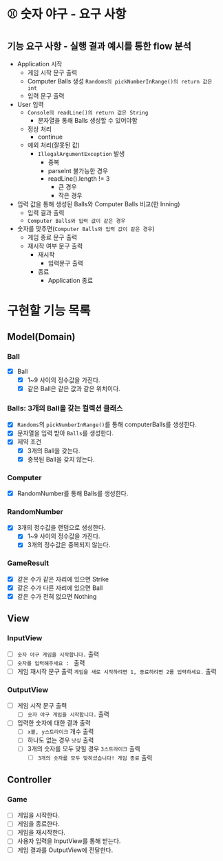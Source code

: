 # ⚾️ 숫자 야구 - 요구 사항

## 기능 요구 사항 - 실행 결과 예시를 통한 flow 분석

- Application 시작
  - 게임 시작 문구 출력
  - Computer Balls 생성 `Randoms의 pickNumberInRange()의 return 값은 int`
  - 입력 문구 출력
- User 입력
  - `Console의 readLine()의 return 값은 String`
    - 문자열을 통해 Balls 생성할 수 있어야함
  - 정상 처리
    - continue
  - 예외 처리(잘못된 값)
    - `IllegalArgumentException` 발생
      - 중복
      - parseInt 불가능한 경우
      - readLine().length != 3
        - 큰 경우
        - 작은 경우
- 입력 값을 통해 생성된 Balls와 Computer Balls 비교(한 Inning)
  - 입력 결과 출력
  - `Computer Balls와 입력 값이 같은 경우`
- 숫자를 맞추면(`Computer Balls와 입력 값이 같은 경우`)
  - 게임 종료 문구 출력
  - 재시작 여부 문구 출력
    - 재시작
      - 입력문구 출력
    - 종료
      - Application 종료

# 구현할 기능 목록

## Model(Domain)

### Ball

- [x] Ball
  - [x] 1~9 사이의 정수값을 가진다.
  - [x] 같은 Ball은 같은 값과 같은 위치이다.

### Balls: 3개의 Ball을 갖는 컬렉션 클래스

- [x] `Randoms`의 `pickNumberInRange()`를 통해 computerBalls를 생성한다.
- [x] 문자열을 입력 받아 `Balls`를 생성한다.
- [x] 제약 조건
  - [x] 3개의 Ball을 갖는다.
  - [x] 중복된 Ball을 갖지 않는다.

### Computer

- [x] RandomNumber를 통해 Balls를 생성한다.

### RandomNumber

- [x] 3개의 정수값을 랜덤으로 생성한다.
  - [x] 1~9 사이의 정수값을 가진다.
  - [x] 3개의 정수값은 중복되지 않는다.

### GameResult

- [x] 같은 수가 같은 자리에 있으면 Strike
- [x] 같은 수가 다른 자리에 있으면 Ball
- [x] 같은 수가 전혀 없으면 Nothing

## View

### InputView

- [ ] `숫자 야구 게임을 시작합니다.` 출력
- [ ] `숫자를 입력해주세요 : ` 출력
- [ ] 게임 재시작 문구 출력 `게임을 새로 시작하려면 1, 종료하려면 2를 입력하세요.` 출력

### OutputView

- [ ] 게임 시작 문구 출력
  - [ ] `숫자 야구 게임을 시작합니다.` 출력
- [ ] 입력한 숫자에 대한 결과 출력
  - [ ] `x볼, y스트라이크` 개수 출력
  - [ ] 하나도 없는 경우 `낫싱` 출력
  - [ ] 3개의 숫자를 모두 맞힐 경우 `3스트라이크` 출력
    - [ ] `3개의 숫자를 모두 맞히셨습니다! 게임 종료` 출력

## Controller

### Game

- [ ] 게임을 시작한다.
- [ ] 게임을 종료한다.
- [ ] 게임을 재시작한다.
- [ ] 사용자 입력을 InputView를 통해 받는다.
- [ ] 게임 결과를 OutputView에 전달한다.
